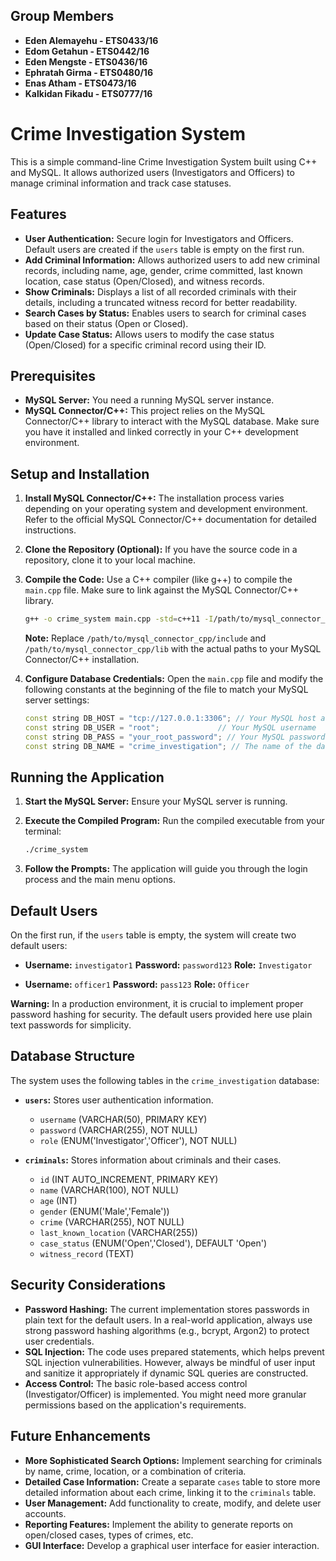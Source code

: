 ## Group Members
* **Eden Alemayehu - ETS0433/16**
* **Edom Getahun  - ETS0442/16**
* **Eden Mengste - ETS0436/16**
* **Ephratah Girma - ETS0480/16**
* **Enas Atham - ETS0473/16**
* **Kalkidan Fikadu - ETS0777/16**
  
# Crime Investigation System

This is a simple command-line Crime Investigation System built using C++ and MySQL. It allows authorized users (Investigators and Officers) to manage criminal information and track case statuses.

## Features

* **User Authentication:** Secure login for Investigators and Officers. Default users are created if the `users` table is empty on the first run.
* **Add Criminal Information:** Allows authorized users to add new criminal records, including name, age, gender, crime committed, last known location, case status (Open/Closed), and witness records.
* **Show Criminals:** Displays a list of all recorded criminals with their details, including a truncated witness record for better readability.
* **Search Cases by Status:** Enables users to search for criminal cases based on their status (Open or Closed).
* **Update Case Status:** Allows users to modify the case status (Open/Closed) for a specific criminal record using their ID.
## Prerequisites

* **MySQL Server:** You need a running MySQL server instance.
* **MySQL Connector/C++:** This project relies on the MySQL Connector/C++ library to interact with the MySQL database. Make sure you have it installed and linked correctly in your C++ development environment.

## Setup and Installation

1.  **Install MySQL Connector/C++:** The installation process varies depending on your operating system and development environment. Refer to the official MySQL Connector/C++ documentation for detailed instructions.

2.  **Clone the Repository (Optional):** If you have the source code in a repository, clone it to your local machine.

3.  **Compile the Code:** Use a C++ compiler (like g++) to compile the `main.cpp` file. Make sure to link against the MySQL Connector/C++ library.

    ```bash
    g++ -o crime_system main.cpp -std=c++11 -I/path/to/mysql_connector_cpp/include -L/path/to/mysql_connector_cpp/lib -lmysqlcppconn
    ```

    **Note:** Replace `/path/to/mysql_connector_cpp/include` and `/path/to/mysql_connector_cpp/lib` with the actual paths to your MySQL Connector/C++ installation.

4.  **Configure Database Credentials:** Open the `main.cpp` file and modify the following constants at the beginning of the file to match your MySQL server settings:

    ```cpp
    const string DB_HOST = "tcp://127.0.0.1:3306"; // Your MySQL host and port
    const string DB_USER = "root";             // Your MySQL username
    const string DB_PASS = "your_root_password"; // Your MySQL password
    const string DB_NAME = "crime_investigation"; // The name of the database
    ```
## Running the Application

1.  **Start the MySQL Server:** Ensure your MySQL server is running.

2.  **Execute the Compiled Program:** Run the compiled executable from your terminal:

    ```bash
    ./crime_system
    ```

3.  **Follow the Prompts:** The application will guide you through the login process and the main menu options.

## Default Users

On the first run, if the `users` table is empty, the system will create two default users:

* **Username:** `investigator1`
    **Password:** `password123`
    **Role:** `Investigator`

* **Username:** `officer1`
    **Password:** `pass123`
    **Role:** `Officer`

**Warning:** In a production environment, it is crucial to implement proper password hashing for security. The default users provided here use plain text passwords for simplicity.

## Database Structure

The system uses the following tables in the `crime_investigation` database:

* **`users`:** Stores user authentication information.
    * `username` (VARCHAR(50), PRIMARY KEY)
    * `password` (VARCHAR(255), NOT NULL)
    * `role` (ENUM('Investigator','Officer'), NOT NULL)

* **`criminals`:** Stores information about criminals and their cases.
    * `id` (INT AUTO_INCREMENT, PRIMARY KEY)
    * `name` (VARCHAR(100), NOT NULL)
    * `age` (INT)
    * `gender` (ENUM('Male','Female'))
    * `crime` (VARCHAR(255), NOT NULL)
    * `last_known_location` (VARCHAR(255))
    * `case_status` (ENUM('Open','Closed'), DEFAULT 'Open')
    * `witness_record` (TEXT)

## Security Considerations

* **Password Hashing:** The current implementation stores passwords in plain text for the default users. In a real-world application, always use strong password hashing algorithms (e.g., bcrypt, Argon2) to protect user credentials.
* **SQL Injection:** The code uses prepared statements, which helps prevent SQL injection vulnerabilities. However, always be mindful of user input and sanitize it appropriately if dynamic SQL queries are constructed.
* **Access Control:** The basic role-based access control (Investigator/Officer) is implemented. You might need more granular permissions based on the application's requirements.

## Future Enhancements

* **More Sophisticated Search Options:** Implement searching for criminals by name, crime, location, or a combination of criteria.
* **Detailed Case Information:** Create a separate `cases` table to store more detailed information about each crime, linking it to the `criminals` table.
* **User Management:** Add functionality to create, modify, and delete user accounts.
* **Reporting Features:** Implement the ability to generate reports on open/closed cases, types of crimes, etc.
* **GUI Interface:** Develop a graphical user interface for easier interaction.    




